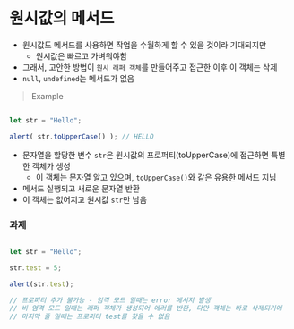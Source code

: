 # 원시값의 메서드

- 원시값도 메서드를 사용하면 작업을 수월하게 할 수 있을 것이라 기대되지만
	- 원시값은 빠르고 가벼워야함
- 그래서, 고안한 방법이 `원시 래퍼 객체`를 만들어주고 접근한 이후 이 객체는 삭제
- `null`, `undefined`는 메서드가 없음

> Example

```javascript

let str = "Hello";

alert( str.toUpperCase() ); // HELLO

```

- 문자열을 할당한 변수 `str`은 원시값의 프로퍼티(toUpperCase)에 접근하면 특별한 객체가 생성
	- 이 객체는 문자열 알고 있으며, `toUpperCase()`와 같은 유용한 메서드 지님
- 메서드 실행되고 새로운 문자열 반환
- 이 객체는 없어지고 원시값 `str`만 남음

### 과제

```javascript

let str = "Hello"; 

str.test = 5; 

alert(str.test);

// 프로퍼티 추가 불가능 - 엄격 모드 일때는 error 메시지 발생
// 비 엄격 모드 일때는 래퍼 객체가 생성되어 에러를 반환, 다만 객체는 바로 삭제되기에
// 마지막 줄 일때는 프로퍼티 test를 찾을 수 없음

```

<br>


